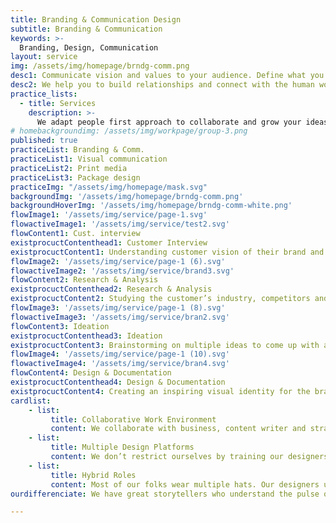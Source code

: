 ```yaml
---
title: Branding & Communication Design
subtitle: Branding & Communication
keywords: >-
  Branding, Design, Communication
layout: service
img: /assets/img/homepage/brndg-comm.png
desc1: Communicate vision and values to your audience. Define what you stand for and share with the outside world your thoughts by making an identity of yourself.
desc2: We help you to build relationships and connect with the human world through our strong storytelling and visual branding expertise. We deep-dive into your organizational cultural and use our creativity to build a strong brand value for you.
practice_lists:
  - title: Services
    description: >-
      We adapt people first approach to collaborate and grow your ideas into human centered products or services.
# homebackgroundimg: /assets/img/workpage/group-3.png
published: true
practiceList: Branding & Comm.
practiceList1: Visual communication
practiceList2: Print media
practiceList3: Package design
practiceImg: "/assets/img/homepage/mask.svg"
backgroundImg: '/assets/img/homepage/brndg-comm.png'
backgroundHoverImg: '/assets/img/homepage/brndg-comm-white.png'
flowImage1: '/assets/img/service/page-1.svg'
flowactiveImage1: '/assets/img/service/test2.svg'
flowContent1: Cust. interview
existprocuctContenthead1: Customer Interview
existprocuctContent1: Understanding customer vision of their brand and how they want to communicate to their end user
flowImage2: '/assets/img/service/page-1 (6).svg'
flowactiveImage2: '/assets/img/service/brand3.svg'
flowContent2: Research & Analysis
existprocuctContenthead2: Research & Analysis
existprocuctContent2: Studying the customer’s industry, competitors and audience to bring out the brand voice and brand positioning
flowImage3: '/assets/img/service/page-1 (8).svg'
flowactiveImage3: '/assets/img/service/bran2.svg'
flowContent3: Ideation
existprocuctContenthead3: Ideation
existprocuctContent3: Brainstorming on multiple ideas to come up with a brand strategy which showcases the brand in the best way possible and to the right audience
flowImage4: '/assets/img/service/page-1 (10).svg'
flowactiveImage4: '/assets/img/service/bran4.svg'
flowContent4: Design & Documentation
existprocuctContenthead4: Design & Documentation
existprocuctContent4: Creating an inspiring visual identity for the brand which captures its voice and leaves a everlasting impression on their customer’s mind
cardlist: 
    - list:
         title: Collaborative Work Environment 
         content: We collaborate with business, content writer and strategists to understand your brand better and visually recite your brand story
    - list:
         title: Multiple Design Platforms 
         content: We don’t restrict ourselves by training our designers to become expert in different disciplines of design
    - list:
         title: Hybrid Roles 
         content: Most of our folks wear multiple hats. Our designers understand different stakeholders constraints to achieve the business goals
ourdifferenciate: We have great storytellers who understand the pulse of your end customers. They narrate your brand story with clear emphasis on your organization vision, values and voice.

---
```

